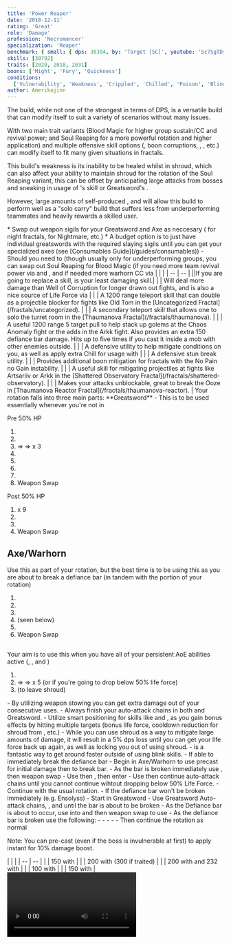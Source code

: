 ```yaml
---
title: 'Power Reaper'
date: '2018-12-11'
rating: 'Great'
role: 'Damage'
profession: 'Necromancer'
specialization: 'Reaper'
benchmark: { small: { dps: 30304, by: 'Target [SC]', youtube: 'Sc7SgTDskKA' } }
skills: [30792]
traits: [2020, 2018, 2031]
boons: ['Might', 'Fury', 'Quickness']
conditions:
  ['Vulnerability', 'Weakness', 'Crippled', 'Chilled', 'Poison', 'Blind']
author: Amerikajinn
---
```


The <Specialization name="Reaper" text="Power Reaper"/> build, while not one of the strongest in terms of DPS, is a versatile build that can modify itself to suit a variety of scenarios without many issues.

With two main trait variants (Blood Magic for higher group sustain/CC and revival power; and Soul Reaping for a more powerful rotation and higher <Condition name="vulnerability"/> application) and multiple offensive skill options (<Control name="Pull"/>, boon corruptions, <Condition name="blind"/>, <Control name="Immobile"/>, etc.) <Specialization name="Reaper" text="Power Reaper"/> can modify itself to fit many given situations in fractals.

This build's weakness is its inability to be healed whilst in shroud, which can also affect your ability to maintain shroud for the rotation of the Soul Reaping variant, this can be offset by anticipating large attacks from bosses and sneaking in usage of <Skill name="Summon Shadow Fiend" disableText/>'s <Skill name="Haunt"/> skill or Greatsword's <Skill name="Death Spiral"/>.

However, large amounts of self-produced <Condition name="vulnerability"/>, <Boon name="Quickness"/> and <Boon name="Might"/> will allow this build to perform well as a "solo carry" build that suffers less from underperforming teammates and heavily rewards a skilled user.

<Divider text="Equipment"/>

<Grid>
<GridItem sm="4">
<Armor weight="Light" helmAffix="Berserker" helmRune="Scholar" shouldersAffix="Berserker" shouldersRune="Scholar" coatAffix="Berserker" coatRune="Scholar" glovesAffix="Berserker" glovesRune="Scholar" leggingsAffix="Berserker" leggingsRune="Scholar" bootsAffix="Berserker" bootsRune="Scholar"/>
</GridItem>

<GridItem sm="4">
<Weapons weapon1MainType="Greatsword" weapon1MainAffix="Berserker" weapon1MainSigil1="Impact" weapon1MainSigil2="Force" weapon2MainType="Axe" weapon2MainAffix="Berserker" weapon2MainSigil1="Force"  weapon2OffType="Warhorn" weapon2OffAffix="Berserker" weapon2OffSigil="Impact"/>

<Card title="Swap Weapons">
* Swap out weapon sigils for your Greatsword and Axe as neccesary (<Item id="36053" disableText/> for night fractals, <Item id="24615" disableText/> for Nightmare, etc.)
* A budget option is to just have individual greatswords with the required slaying sigils until you can get your specialized axes (see [Consumables Guide](/guides/consumables))
</Card>
</GridItem>

<GridItem sm="4">
<BackAndTrinkets backItemAffix="Berserker" accessory1Affix="Berserker" accessory2Affix="Berserker" amuletAffix="Berserker" ring1Affix="Berserker" ring2Affix="Berserker"/>

<Consumables food="Bowl of Sweet and Spicy Butternut Squash Soup" utility="Tin of Fruitcake" infusion="Mighty +9 Agony Infusion"/>
</GridItem>
</Grid>

<Divider text="Build"/>

<Grid>
<GridItem sm="7">
<Traits traits1="Spite" traits1Selected="Spiteful Talisman, Awaken the Pain, Close to Death" traits2="Soul Reaping" traits2Selected="Unyielding Blast, Vital Persistence, Death Perception" traits3="Reaper" traits3Selected="Chilling Nova , Decimate Defenses, Reapers Onslaught"/>

<Card title="Situational Traits">
- Should you need to (though usually only for underperforming groups, you can swap out Soul Reaping for Blood Magic (if you need more team revival power via <Trait name="Ritual of Life"/> and <Trait name="Transfusion"/>, and if needed more warhorn CC via <Trait name="Banshees Wail"/>

</Card>
</GridItem>

<GridItem sm="5">
<Skills heal="Summon Blood Fiend" utility1="Well of Suffering" utility2="Well of Corruption" utility3="Signet of Spite" elite="Summon Flesh Golem"/>

<Card title="Situational Skills">
| | |
| -- | -- |
||If you are going to replace a skill, <Skill name="Well of Corruption"/> is your least damaging skill.|
| <Skill name="Summon Shadow Fiend" size="big" disableText/> | Will deal more damage than Well of Corruption for longer drawn out fights, and is also a nice source of Life Force via <Skill name="Haunt"/>|
| <Skill name="Summon flesh Wurm" size="big" disableText/> | A 1200 range teleport skill that can double as a projectile blocker for fights like Old Tom in the [Uncategorized Fractal](/fractals/uncategorized). |
| <Skill name="Spectral Walk " size="big" disableText/> | A secondary teleport skill that allows one to solo the turret room in the [Thaumanova Fractal](/fractals/thaumanova). |
| <Skill name="Spectral Grasp" size="big" disableText/> | A useful 1200 range 5 target pull to help stack up golems at the Chaos Anomaly fight or the adds in the Arkk fight. Also provides an extra 150 defiance bar damage. Hits up to five times if you cast it inside a mob with other enemies outside. |
| <Skill name="Suffer" size="big" disableText/> | A defensive utility to help mitigate conditions on you, as well as apply extra Chill for usage with <Trait name="Cold Shoulder"/> |
| <Skill name="You are all Weaklings" size="big" disableText/> | A defensive stun break utility. |
| <Skill name="Corrupt Boon" size="big" disableText/> | Provides additional boon mitigation for fractals with the No Pain no Gain instability. |
| <Skill name="Corrosive Poison Cloud" size="big" disableText/> | A useful skill for mitigating projectiles at fights like Artsariiv or Arkk in the [Shattered Observatory Fractal](/fractals/shattered-observatory). |
| <Skill name="Nothing Can Save You" size="big" disableText/> | Makes your attacks unblockable, great to break the Ooze in [Thaumanova Reactor Fractal](/fractals/thaumanova-reactor). |
</Card>
</GridItem>
</Grid>

<Divider text="Details"/>

<Grid>
<GridItem sm="7">
<Card title="Rotation">
<Grid>
 Your rotation falls into three main parts:
</Grid>
<GridItem sm="2">
**Greatsword**
-

</GridItem>
This is to be used essentially whenever you're not in <Skill name= "Reapers Shroud"/>

Pre 50% HP
<GridItem sm="10">

1. <Skill name="Grave Digger"/>
2. <Skill name="Death Spiral"/>
3. <Skill name="Dusk Strike"/> => <Skill name="Fading Twilight"/> => <Skill name="Chilling Scythe"/> x 3
4. <Skill name="Grave Digger"/>
5. <Skill name="Death Spiral"/>
6. <Skill name="Nightfall"/>
7. <Skill name="Grasping Darkness"/>
8. Weapon Swap
   </GridItem>

Post 50% HP
<GridItem sm="10">

1. <Skill name="Grave Digger"/> x 9
2. <Skill name="Nightfall"/>
3. <Skill name="Grasping Darkness"/>
4. Weapon Swap
   </GridItem>

## **Axe/Warhorn**

Use this as part of your rotation, but the best time is to be using this as you are about to break a defiance bar (in tandem with the <Skill name= "Reapers Shroud"/> portion of your rotation)
<GridItem sm="10">

1. <Skill name="Ghastly Claws"/>
2. <Skill name="Locust Swarm"/>
3. <Skill name="Well of Suffering"/>
4. <Skill name= "Reapers Shroud"/> (seen below)
5. <Skill name="Ghastly Claws"/>
6. Weapon Swap
   </GridItem>

## **<Skill name= "Reapers Shroud"/>**

Your aim is to use this when you have all of your persistent AoE abilities active (<Skill name="Well of Suffering"/>, <Skill name="Locust Swarm"/>, and <Skill name="Nightfall"/> )
<GridItem sm="10">

1. <Skill name="Soul Spiral"/>
2. <Skill name="Life Rend"/> => <Skill name="Life Slash"/> => <Skill name="Life Reap"/> x 5 (or if you're going to drop below 50% life force)
3. <Skill name= "Reapers Shroud"/> (to leave shroud)
   </GridItem>

</Card>
<Card title="Advanced Notes">
- By utilizing weapon stowing you can get extra damage out of your consecutive <Skill name="Gravedigger"/> uses.
- Always finish your auto-attack chains in both <Skill name="Reapers Shroud"/> and Greatsword.
- Utilize smart positioning for skills like <Skill name="Grasping Darkness"/> and <Skill name="Life Reap"/>, as you gain bonus effects by hitting multiple targets (bonus life force, cooldown reduction for shroud from <Skill name="Life Reap" disableText/>, etc.)
- While you can use shroud as a way to mitigate large amounts of damage, it will result in a 5% dps loss until you can get your life force back up again, as well as locking you out of using shroud.
- <Skill name="Deaths Charge"/> is a fantastic way to get around faster outside of using blink skills.

</Card>
</GridItem>

<GridItem sm="5">

<Card title="Opener">
- If able to immediately break the defiance bar
   - Begin in Axe/Warhorn to use precast <Skill name="Locust Swarm"/> for initial damage then <Skill name="Wail of Doom"/> to break bar.
   - As the bar is broken immediately use <Skill name="Well of Suffering"/>, then weapon swap
   - Use <Skill name="Nightfall"/> then <Skill name="Grasping Darkness"/>, then enter <Skill name="Reapers Shroud"/>
   - Use <Skill name="Soul Spiral"/> then continue auto-attack chains until you cannot continue wihtout dropping below 50% Life Force.
   - Continue with the usual rotation.
- If the defiance bar won't be broken immediately (e.g. Ensolyss)
   - Start in Greatsword
   - Use Greatsword Auto-attack chains, <Skill name="Gravedigger"/>, and <Skill name="Death Spiral"/> until the bar is about to be broken
   - As the Defiance bar is about to occur, use <Skill name="Nightfall"/> into <Skill name="Grasping Darkness"/> and then weapon swap to use <Skill name="Wail of Doom"/>
   - As the defiance bar is broken use the following:
   - <Skill name="Locust Swarm"/>
   - <Skill name="Ghastly Claws"/>
   - <Skill name="Reapers Shroud"/>
   - <Skill name="Soul Spiral"/>
   - Then continue the rotation as normal

Note: You can pre-cast <Skill name="Haunt"/> (even if the boss is invulnerable at first) to apply instant <Condition name="Chilled"/> for 10% damage boost.
</Card>

<Card title="Defiance Bar Damage">
| | |
| -- | -- |
| <Skill name="Grasping Darkness" size="big" disableText/> | 150 with <Control name="pull"/> |
| <Skill name="Wail of Doom" size="big" disableText/> | 200 with <Control name="daze"/> (300 if traited) |
| <Skill name="Charge" size="big" disableText/> | 200 with <Control name="knockdown"/> and 232 with <Control name="launch"/>| 
| <Skill name="Terrify" size="big" disableText/> | 100 with <Control name="daze"/> |
| <Skill name="Executioners Scythe" size="big" disableText/> | 150 with <Control name="daze"/> |
</Card>

<Video youtube="Sc7SgTDskKA" title="Small Hitbox: 30.3k DPS by Target [SC]"/>
</GridItem>
</Grid>
